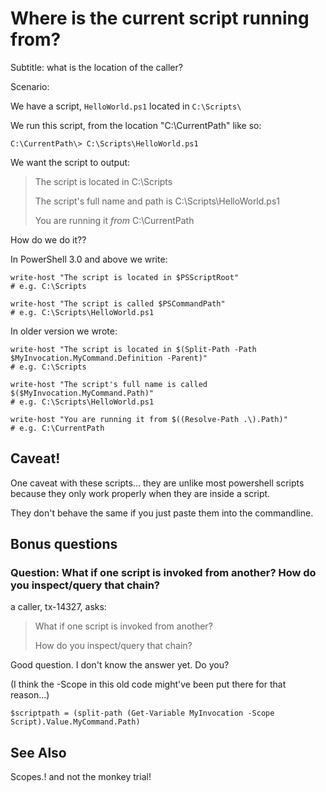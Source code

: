 ﻿# Where is the current script running from?

Subtitle: what is the location of the caller?

Scenario:

We have a script, `HelloWorld.ps1` located in `C:\Scripts\`

We run this script, from the location "C:\CurrentPath\" like so:

	C:\CurrentPath\> C:\Scripts\HelloWorld.ps1

We want the script to output:

>	The script is located in C:\Scripts
>
>	The script's full name and path is C:\Scripts\HelloWorld.ps1
>
>	You are running it *from* C:\CurrentPath

How do we do it??

In PowerShell 3.0 and above we write:

	write-host "The script is located in $PSScriptRoot"
	# e.g. C:\Scripts

	write-host "The script is called $PSCommandPath"
	# e.g. C:\Scripts\HelloWorld.ps1

In older version we wrote:

	write-host "The script is located in $(Split-Path -Path $MyInvocation.MyCommand.Definition -Parent)"
	# e.g. C:\Scripts

	write-host "The script's full name is called $($MyInvocation.MyCommand.Path)"
	# e.g. C:\Scripts\HelloWorld.ps1

	write-host "You are running it from $((Resolve-Path .\).Path)"
	# e.g. C:\CurrentPath

## Caveat!

One caveat with these scripts... they are unlike most powershell scripts because
they only work properly when they are inside a script.

They don't behave the same if you just paste them into the commandline.

## Bonus questions

### Question: What if one script is invoked from another? How do you inspect/query that chain?

a caller, tx-14327, asks:

> What if one script is invoked from another?
>
> How do you inspect/query that chain?

Good question. I don't know the answer yet. Do you?

(I think the -Scope in this old code might've been put there for that reason...)

	$scriptpath = (split-path (Get-Variable MyInvocation -Scope Script).Value.MyCommand.Path)

## See Also

Scopes.! and not the monkey trial!